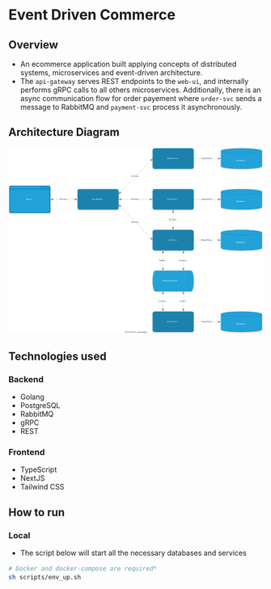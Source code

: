 # Event Driven Commerce

## Overview

- An ecommerce application built applying concepts of distributed systems, microservices and event-driven architecture.
- The `api-gateway` serves REST endpoints to the `web-ui`, and internally performs gRPC calls to all others microservices. Additionally, there is an async communication flow for order payement where `order-svc` sends a message to RabbitMQ and `payment-svc` process it asynchronously.

## Architecture Diagram

![Diagram](docs/event-driven-commerce.svg)

## Technologies used

### Backend

- Golang
- PostgreSQL
- RabbitMQ
- gRPC
- REST

### Frontend

- TypeScript
- NextJS
- Tailwind CSS

## How to run

### Local

- The script below will start all the necessary databases and services

```bash
# Docker and docker-compose are required*
sh scripts/env_up.sh
```
